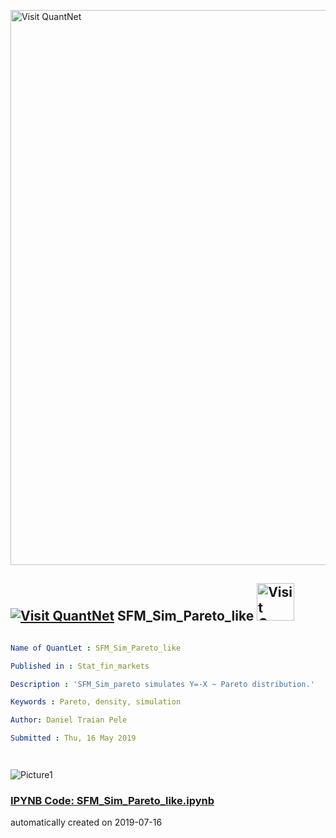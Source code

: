 [<img src="https://github.com/QuantLet/Styleguide-and-FAQ/blob/master/pictures/banner.png" width="888" alt="Visit QuantNet">](http://quantlet.de/)

## [<img src="https://github.com/QuantLet/Styleguide-and-FAQ/blob/master/pictures/qloqo.png" alt="Visit QuantNet">](http://quantlet.de/) **SFM_Sim_Pareto_like** [<img src="https://github.com/QuantLet/Styleguide-and-FAQ/blob/master/pictures/QN2.png" width="60" alt="Visit QuantNet 2.0">](http://quantlet.de/)

```yaml

Name of QuantLet : SFM_Sim_Pareto_like

Published in : Stat_fin_markets

Description : 'SFM_Sim_pareto simulates Y=-X ~ Pareto distribution.'

Keywords : Pareto, density, simulation

Author: Daniel Traian Pele

Submitted : Thu, 16 May 2019




```

![Picture1](figure.png)

### [IPYNB Code: SFM_Sim_Pareto_like.ipynb](SFM_Sim_Pareto_like.ipynb)


automatically created on 2019-07-16